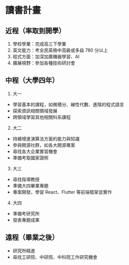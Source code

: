 # 讀書計畫

## 近程（率取到開學）
1. 學校學業：完成高三下學業
2. 英文能力：考全民英檢中高級或多益 780 分以上
3. 程式方面：加深加廣機器學習、AI
4. 擴展視野：參加各種技術研討會

## 中程（大學四年）
1. 大一
* 學習基本的課程，如微積分、線性代數、進階的程式語言
* 探索資訊相關領域發展
* 跨領域學習其他相關科系課程

2. 大二
* 持續增進演算法方面的能力與知識
* 參與開源社群，如各大開源專案
* 尋找各大企業實習機會
* 準備考取國家證照

3. 大三
* 尋找指導教授
* 準備大四畢業專題
* 專案開發，學習 React、Flutter 等前端框架並實作

4. 大四
* 準備考研究所
* 發表專題成果

## 遠程（畢業之後）
* 研究所精進
* 尋找工研院、中研院、中科院工作研究機會

